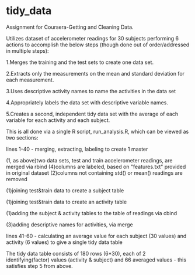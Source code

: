 tidy_data
=========
Assignment for Coursera-Getting and Cleaning Data.

Utilizes dataset of accelerometer readings for 30 subjects performing 6 actions to accomplish the below steps (though done out of order/addressed in multiple steps):


1.Merges the training and the test sets to create one data set.

2.Extracts only the measurements on the mean and standard deviation for each measurement. 

3.Uses descriptive activity names to name the activities in the data set

4.Appropriately labels the data set with descriptive variable names. 

5.Creates a second, independent tidy data set with the average of each variable for each activity and each subject. 


This is all done via a single R script, run_analysis.R, which can be viewed as two sections:

lines 1-40 - merging, extracting, labeling to create 1 master 

  (1, as above)two data sets, test and train accelerometer readings, are merged via rbind
  (4)columns are labeled, based on "features.txt" provided in original dataset
  (2)columns not containing std() or mean() readings are removed
  
  (1)joining test&train data to create a subject table
  
  (1)joining test&train data to create an activity table
  
  (1)adding the subject & activity tables to the table of readings via cbind
  
  (3)adding descriptive names for activities, via merge
  

lines 41-60 - calculating an average value for each subject (30 values) and activity (6 values) to give a single tidy data table
  
  The tidy data table consists of 180 rows (6*30), each of 2 identifying(factor) values (activity & subject) and 66       averaged values - this satisfies step 5 from above.
